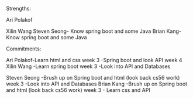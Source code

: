 Strengths:

Ari Polakof


Xilin Wang
Steven Seong- Know spring boot and some Java
Brian Kang- Know spring boot and some Java

Commitments: 


Ari Polakof-Learn html and css week 3
           -Spring boot and look API week 4
Xilin Wang -Learn spring boot week 3
           -Look into API and Databases
            
Steven Seong -Brush up on Spring boot and html (look back cs56 work) week 3
             -Look into API and Databases
Brian Kang  -Brush up on Spring boot and html (look back cs56 work)  week 3
            - Learn css and API
